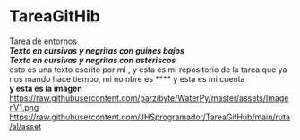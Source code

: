 # TareaGitHib
Tarea de entornos
<br>
___Texto en cursivas y negritas con guines bajos___
<br>
***Texto en cursivas y negritas con asteriscos***
<br>
esto es una texto escrito por mi , y esta es mi repositorio de la tarea que ya nos mando hace tiempo, mi nombre es **** y esta es mi cuenta
<br>
**y esta es la imagen**
https://raw.githubusercontent.com/parzibyte/WaterPy/master/assets/ImagenV1.png
https://raw.githubusercontent.com/JHSprogramador/TareaGitHub/main/ruta/al/asset
